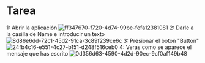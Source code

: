 # Tarea
1: Abrir la aplicación
![ff347670-f720-4d74-99be-fefa12381081](https://user-images.githubusercontent.com/106894979/201374051-6f2f18b5-1694-4ae4-a88a-dd55f366dba4.jpg)
2: Darle a la casilla de Name e introducir un texto
![8d86e6dd-72c1-45d2-91ca-3c89f239ce6c](https://user-images.githubusercontent.com/106894979/201374054-02daed03-e0de-4320-b8b5-a0e2e8468838.jpg)
3: Presionar el boton "Button"
![24fb4c16-e551-4c27-b151-d248f516ceb0](https://user-images.githubusercontent.com/106894979/201374057-078a6328-05c4-4766-acbf-1098383c6743.jpg)
4: Veras como se aparece el mensaje que has escrito
![0d356d63-4590-4d2d-90ec-9cf0af149b48](https://user-images.githubusercontent.com/106894979/201374060-5bb3051f-558d-4151-a526-186626a0a4cc.jpg)
